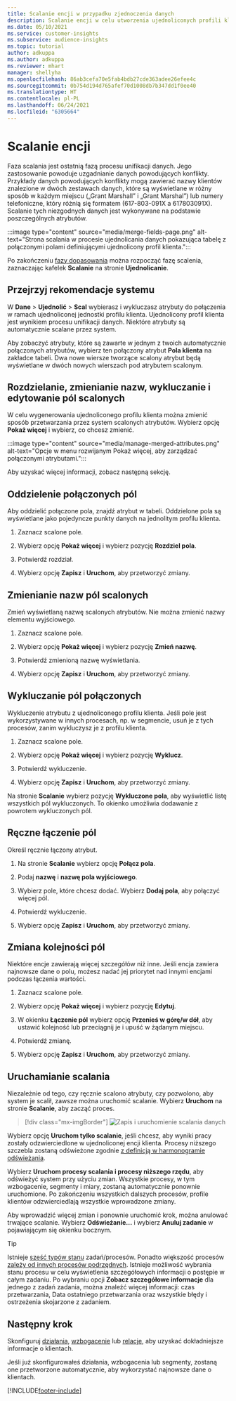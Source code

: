 ```yaml
---
title: Scalanie encji w przypadku zjednoczenia danych
description: Scalanie encji w celu utworzenia ujednoliconych profili klientów.
ms.date: 05/10/2021
ms.service: customer-insights
ms.subservice: audience-insights
ms.topic: tutorial
author: adkuppa
ms.author: adkuppa
ms.reviewer: mhart
manager: shellyha
ms.openlocfilehash: 86ab3cefa70e5fab4bdb27cde363adee26efee4c
ms.sourcegitcommit: 0b754d194d765afef70d1008db7b347dd1f0ee40
ms.translationtype: HT
ms.contentlocale: pl-PL
ms.lasthandoff: 06/24/2021
ms.locfileid: "6305664"
---
```

# <a name="merge-entities"></a>Scalanie encji

Faza scalania jest ostatnią fazą procesu unifikacji danych. Jego zastosowanie powoduje uzgadnianie danych powodujących konflikty. Przykłady danych powodujących konflikty mogą zawierać nazwy klientów znalezione w dwóch zestawach danych, które są wyświetlane w różny sposób w każdym miejscu („Grant Marshall” i „Grant Marshal”) lub numery telefoniczne, który różnią się formatem (617-803-091X a 617803091X). Scalanie tych niezgodnych danych jest wykonywane na podstawie poszczególnych atrybutów.

:::image type="content" source="media/merge-fields-page.png" alt-text="Strona scalania w procesie ujednolicania danych pokazująca tabelę z połączonymi polami definiującymi ujednolicony profil klienta.":::

Po zakończeniu [fazy dopasowania](match-entities.md) można rozpocząć fazę scalenia, zaznaczając kafelek **Scalanie** na stronie **Ujednolicanie**.

## <a name="review-system-recommendations"></a>Przejrzyj rekomendacje systemu

W **Dane** > **Ujednolić** > **Scal** wybierasz i wykluczasz atrybuty do połączenia w ramach ujednoliconej jednostki profilu klienta. Ujednolicony profil klienta jest wynikiem procesu unifikacji danych. Niektóre atrybuty są automatycznie scalane przez system.

Aby zobaczyć atrybuty, które są zawarte w jednym z twoich automatycznie połączonych atrybutów, wybierz ten połączony atrybut **Pola klienta** na zakładce tabeli. Dwa nowe wiersze tworzące scalony atrybut będą wyświetlane w dwóch nowych wierszach pod atrybutem scalonym.

## <a name="separate-rename-exclude-and-edit-merged-fields"></a>Rozdzielanie, zmienianie nazw, wykluczanie i edytowanie pól scalonych

W celu wygenerowania ujednoliconego profilu klienta można zmienić sposób przetwarzania przez system scalonych atrybutów. Wybierz opcję **Pokaż więcej** i wybierz, co chcesz zmienić.

:::image type="content" source="media/manage-merged-attributes.png" alt-text="Opcje w menu rozwijanym Pokaż więcej, aby zarządzać połączonymi atrybutami.":::

Aby uzyskać więcej informacji, zobacz następną sekcję.

## <a name="separate-merged-fields"></a>Oddzielenie połączonych pól

Aby oddzielić połączone pola, znajdź atrybut w tabeli. Oddzielone pola są wyświetlane jako pojedyncze punkty danych na jednolitym profilu klienta. 

1. Zaznacz scalone pole.
  
1. Wybierz opcję **Pokaż więcej** i wybierz pozycję **Rozdziel pola**.
 
1. Potwierdź rozdział.

1. Wybierz opcję **Zapisz** i **Uruchom**, aby przetworzyć zmiany.

## <a name="rename-merged-fields"></a>Zmienianie nazw pól scalonych

Zmień wyświetlaną nazwę scalonych atrybutów. Nie można zmienić nazwy elementu wyjściowego.

1. Zaznacz scalone pole.
  
1. Wybierz opcję **Pokaż więcej** i wybierz pozycję **Zmień nazwę**.

1. Potwierdź zmienioną nazwę wyświetlania. 

1. Wybierz opcję **Zapisz** i **Uruchom**, aby przetworzyć zmiany.

## <a name="exclude-merged-fields"></a>Wykluczanie pól połączonych

Wykluczenie atrybutu z ujednoliconego profilu klienta. Jeśli pole jest wykorzystywane w innych procesach, np. w segmencie, usuń je z tych procesów, zanim wykluczysz je z profilu klienta. 

1. Zaznacz scalone pole.
  
1. Wybierz opcję **Pokaż więcej** i wybierz pozycję **Wyklucz**.

1. Potwierdź wykluczenie.

1. Wybierz opcję **Zapisz** i **Uruchom**, aby przetworzyć zmiany. 

Na stronie **Scalanie** wybierz pozycję **Wykluczone pola**, aby wyświetlić listę wszystkich pól wykluczonych. To okienko umożliwia dodawanie z powrotem wykluczonych pól.

## <a name="manually-combine-fields"></a>Ręczne łączenie pól

Określ ręcznie łączony atrybut. 

1. Na stronie **Scalanie** wybierz opcję **Połącz pola**.

1. Podaj **nazwę** i **nazwę pola wyjściowego**.

1. Wybierz pole, które chcesz dodać. Wybierz **Dodaj pola**, aby połączyć więcej pól.

1. Potwierdź wykluczenie.

1. Wybierz opcję **Zapisz** i **Uruchom**, aby przetworzyć zmiany. 

## <a name="change-the-order-of-fields"></a>Zmiana kolejności pól

Niektóre encje zawierają więcej szczegółów niż inne. Jeśli encja zawiera najnowsze dane o polu, możesz nadać jej priorytet nad innymi encjami podczas łączenia wartości.

1. Zaznacz scalone pole.
  
1. Wybierz opcję **Pokaż więcej** i wybierz pozycję **Edytuj**.

1. W okienku **Łączenie pól** wybierz opcję **Przenieś w górę/w dół**, aby ustawić kolejność lub przeciągnij je i upuść w żądanym miejscu.

1. Potwierdź zmianę.

1. Wybierz opcję **Zapisz** i **Uruchom**, aby przetworzyć zmiany.

## <a name="run-your-merge"></a>Uruchamianie scalania

Niezależnie od tego, czy ręcznie scalono atrybuty, czy pozwolono, aby system je scalił, zawsze można uruchomić scalanie. Wybierz **Uruchom** na stronie **Scalanie**, aby zacząć proces.

> [!div class="mx-imgBorder"]
> ![Zapis i uruchomienie scalania danych](media/configure-data-merge-save-run.png "Zapis i uruchomienie scalania danych")

Wybierz opcję **Uruchom tylko scalanie**, jeśli chcesz, aby wyniki pracy zostały odzwierciedlone w ujednoliconej encji klienta. Procesy niższego szczebla zostaną odświeżone zgodnie [z definicją w harmonogramie odświeżania](system.md#schedule-tab).

Wybierz **Uruchom procesy scalania i procesy niższego rzędu**, aby odświeżyć system przy użyciu zmian. Wszystkie procesy, w tym wzbogacenie, segmenty i miary, zostaną automatycznie ponownie uruchomione. Po zakończeniu wszystkich dalszych procesów, profile klientów odzwierciedlają wszystkie wprowadzone zmiany.

Aby wprowadzić więcej zmian i ponownie uruchomić krok, można anulować trwające scalanie. Wybierz **Odświeżanie...** i wybierz **Anuluj zadanie**  w pojawiającym się okienku bocznym.

> [!TIP]
> Istnieje [sześć typów stanu](system.md#status-types) zadań/procesów. Ponadto większość procesów [zależy od innych procesów podrzędnych](system.md#refresh-policies). Istnieje możliwość wybrania stanu procesu w celu wyświetlenia szczegółowych informacji o postępie w całym zadaniu. Po wybraniu opcji **Zobacz szczegółowe informacje** dla jednego z zadań zadania, można znaleźć więcej informacji: czas przetwarzania, Data ostatniego przetwarzania oraz wszystkie błędy i ostrzeżenia skojarzone z zadaniem.

## <a name="next-step"></a>Następny krok

Skonfiguruj [działania](activities.md), [wzbogacenie](enrichment-hub.md) lub [relacje](relationships.md), aby uzyskać dokładniejsze informacje o klientach.

Jeśli już skonfigurowałeś działania, wzbogacenia lub segmenty, zostaną one przetworzone automatycznie, aby wykorzystać najnowsze dane o klientach.

[!INCLUDE[footer-include](../includes/footer-banner.md)]
